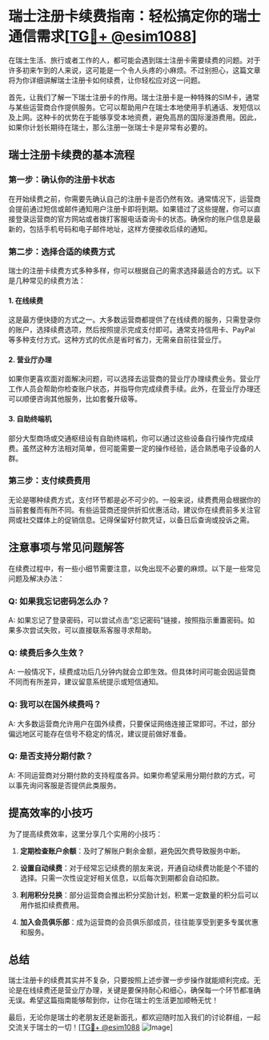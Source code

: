 # 瑞士注册卡续费指南：轻松搞定你的瑞士通信需求[[TG💪+ @esim1088](https://t.me/s/esim1088)]

在瑞士生活、旅行或者工作的人，都可能会遇到瑞士注册卡需要续费的问题。对于许多初来乍到的人来说，这可能是一个令人头疼的小麻烦。不过别担心，这篇文章将为你详细讲解瑞士注册卡如何续费，让你轻松应对这一问题。

首先，让我们了解一下瑞士注册卡的作用。瑞士注册卡是一种特殊的SIM卡，通常与某些运营商合作提供服务。它可以帮助用户在瑞士本地使用手机通话、发短信以及上网。这种卡的优势在于能够享受本地资费，避免高昂的国际漫游费用。因此，如果你计划长期待在瑞士，那么注册一张瑞士卡是非常有必要的。

## 瑞士注册卡续费的基本流程

### 第一步：确认你的注册卡状态

在开始续费之前，你需要先确认自己的注册卡是否仍然有效。通常情况下，运营商会提前通过短信或邮件通知用户注册卡即将到期。如果错过了这些提醒，你可以直接登录运营商的官方网站或者拨打客服电话查询卡的状态。确保你的账户信息是最新的，包括手机号码和电子邮件地址，这样方便接收后续的通知。

### 第二步：选择合适的续费方式

瑞士的注册卡续费方式多种多样，你可以根据自己的需求选择最适合的方式。以下是几种常见的续费方法：

#### 1. 在线续费

这是最方便快捷的方式之一。大多数运营商都提供了在线续费的服务，只需登录你的账户，选择续费选项，然后按照提示完成支付即可。通常支持信用卡、PayPal等多种支付方式。这种方式的优点是省时省力，无需亲自前往营业厅。

#### 2. 营业厅办理

如果你更喜欢面对面解决问题，可以选择去运营商的营业厅办理续费业务。营业厅工作人员会帮助你检查账户状态，并指导你完成续费手续。此外，在营业厅办理还可以顺便咨询其他服务，比如套餐升级等。

#### 3. 自助终端机

部分大型商场或交通枢纽设有自助终端机，你可以通过这些设备自行操作完成续费。虽然这种方法相对简单，但可能需要一定的操作经验，适合熟悉电子设备的人群。

### 第三步：支付续费费用

无论是哪种续费方式，支付环节都是必不可少的。一般来说，续费费用会根据你的当前套餐而有所不同。有些运营商还提供折扣优惠活动，建议你在续费前多关注官网或社交媒体上的促销信息。记得保留好付款凭证，以备日后查询或投诉之需。

## 注意事项与常见问题解答

在续费过程中，有一些小细节需要注意，以免出现不必要的麻烦。以下是一些常见问题及解决办法：

### Q: 如果我忘记密码怎么办？

A: 如果忘记了登录密码，可以尝试点击“忘记密码”链接，按照指示重置密码。如果多次尝试失败，可以直接联系客服寻求帮助。

### Q: 续费后多久生效？

A: 一般情况下，续费成功后几分钟内就会立即生效。但具体时间可能会因运营商不同而有所差异，建议留意系统提示或短信通知。

### Q: 我可以在国外续费吗？

A: 大多数运营商允许用户在国外续费，只要保证网络连接正常即可。不过，部分偏远地区可能存在信号不稳定的情况，建议提前做好准备。

### Q: 是否支持分期付款？

A: 不同运营商对分期付款的支持程度各异。如果你希望采用分期付款的方式，可以事先询问客服是否提供此类服务。

## 提高效率的小技巧

为了提高续费效率，这里分享几个实用的小技巧：

1. **定期检查账户余额**：及时了解账户剩余金额，避免因欠费导致服务中断。
   
2. **设置自动续费**：对于经常忘记续费的朋友来说，开通自动续费功能是个不错的选择。只需一次性设定好相关信息，以后每次到期都会自动扣款。

3. **利用积分兑换**：部分运营商会推出积分奖励计划，积累一定数量的积分后可以用作抵扣续费费用。

4. **加入会员俱乐部**：成为运营商的会员俱乐部成员，往往能享受到更多专属优惠和服务。

## 总结

瑞士注册卡的续费其实并不复杂，只要按照上述步骤一步步操作就能顺利完成。无论是在线续费还是营业厅办理，关键是要保持耐心和细心，确保每一个环节都准确无误。希望这篇指南能够帮到你，让你在瑞士的生活更加顺畅无忧！

最后，无论你是瑞士的老朋友还是新面孔，都欢迎随时加入我们的讨论群组，一起交流关于瑞士的一切！[[TG💪+ @esim1088](https://t.me/s/esim1088) ![Image](https://i.postimg.cc/4NQfJmqS/Snipaste-2025-05-13-00-14-12.png)]